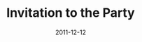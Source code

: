 ---
layout: media
category: media
title: "Invitation to the Party"
date: 2011-12-12
description: "Brian Tome talks about extending the invitation."
tag: 
 - tome
 - christmas
 - invitation
yt-video-id: "-agQ8CuC2ps"
video: "http://s3.amazonaws.com/crossroads-media/other-media/video/rsvp03.mp4"
video-poster: "http://s3.amazonaws.com/crossroads-media/images/rsvp03_still.jpg"
---